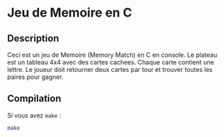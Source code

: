 # Jeu de Memoire en C

## Description
Ceci est un jeu de Memoire (Memory Match) en C en console.
Le plateau est un tableau 4x4 avec des cartes cachees. Chaque carte contient une lettre.
Le joueur doit retourner deux cartes par tour et trouver toutes les paires pour gagner.

## Compilation

Si vous avez `make` :

```bash
make
